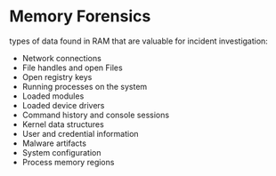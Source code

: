 # Memory Forensics

types of data found in RAM that are valuable for incident investigation:

- Network connections
- File handles and open Files
- Open registry keys
- Running processes on the system
- Loaded modules
- Loaded device drivers
- Command history and console sessions
- Kernel data structures
- User and credential information
- Malware artifacts
- System configuration
- Process memory regions


















